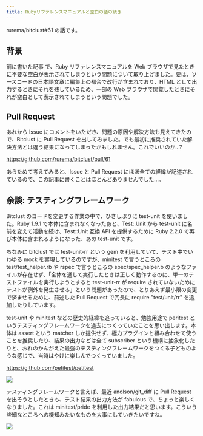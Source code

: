 ```yaml
---
title: Rubyリファレンスマニュアルと空白の話の続き
---
```


rurema/bitclust#61 の話です。

## 背景

前に書いた記事 で、Ruby リファレンスマニュアルを Web ブラウザで見たときに不要な空白が表示されてしまうという問題について取り上げました。要は、ソースコードの日本語文章に編集上の都合で改行が含まれており、HTML として出力するときにそれを残しているため、一部の Web ブラウザで閲覧したときにそれが空白として表示されてしまうという問題でした。

## Pull Request

あれから Issue にコメントをいただき、問題の原因や解決方法も見えてきたので、Bitclust に Pull Request を出してみました。でも最初に推奨されていた解決方法とは違う結果になってしまったかもしれません。これでいいのか...?

<https://github.com/rurema/bitclust/pull/61>

あらためて考えてみると、Issue と Pull Request にほぼ全ての経緯が記述されているので、この記事に書くことはほとんどありませんでした…。

## 余談: テスティングフレームワーク

Bitclust のコードを変更する作業の中で、ひさしぶりに test-unit を使いました。Ruby 1.9.1 で本体に含まれなくなったあと、Test::Unit から test-unit に名前を変えて活動を続け、Test::Unit 互換 API を提供するために Ruby 2.2.0 で再び本体に含まれるようになった、あの test-unit です。

ちなみに bitclust では test-unit-rr という gem を利用していて、テスト中でいわゆる mock を実現しているのですが、minitest で言うところの test/test_helper.rb や rspec で言うところの spec/spec_helper.b のようなファイルが存在せず、「全体を通して実行したときは正しく動作するのに、単一のテストファイルを実行しようとすると test-unir-rr が require されていないためにテストが例外を発生させる」という問題があったので、とりあえず最小限の変更で済ませるために、前述した Pull Request で冗長に require "test/unit/rr" を追加したりしています。

test-unit や minitest などの歴史的経緯を追っていると、勉強用途で peritest というテスティングフレームワークを過去につくっていたことを思い出します。本体は assert という matcher しか提供せず、極力プラグインと組み合わせて使うことを推奨したり、結果の出力などは全て subscriber という機構に抽象化したりと、おれのかんがえた最強のテスティングフレームワークをつくる子どものような感じで、当時はやけに楽しんでつくっていました。

<https://github.com/petitest/petitest>

![](/images/2018-11-19-rurema-whitespace-2-1.png)

テスティングフレームワークと言えば、最近 anolson/git_diff に Pull Request を出そうとしたときも、テスト結果の出力方法が fabulous で、ちょっと楽しくなりました。これは minitest/pride を利用した出力結果だと思います。こういう些細なところへの機知みたいなものを大事にしていきたいですね。

![](/images/2018-11-19-rurema-whitespace-2-2.png)
